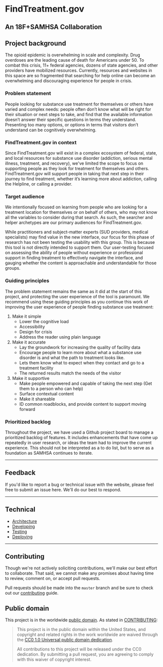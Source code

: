 # FindTreatment.gov
## An 18F+SAMHSA Collaboration

## Project background 

The opioid epidemic is overwhelming in scale and complexity. Drug overdoses are the leading cause of death for Americans under 50. To combat this crisis, 11+ federal agencies, dozens of state agencies, and other providers have mobilized resources. Currently, resources and websites in this space are so fragmented that searching for help online can become an overwhelming and discouraging experience for people in crisis.

### Problem statement
People looking for substance use treatment for themselves or others have varied and complex needs: people often don’t know what will be right for their situation or next steps to take, and find that the available information doesn’t answer their specific questions in terms they understand. Presenting too many options, or options in terms that visitors don’t understand can be cognitively overwhelming.

### FindTreatment.gov in context
Since FindTreatment.gov will exist in a complex ecosystem of federal, state, and local resources for substance use disorder (addiction, serious mental illness, treatment, and recovery), we've limited the scope to focus on supporting people as they look for treatment for themselves and others. FindTreatment.gov will support people in taking that next step in their journey to find treatment, whether it’s learning more about addiction, calling the Helpline, or calling a provider.

### Target audience
We intentionally focused on learning from people who are looking for a treatment location for themselves or on behalf of others, who may not know all the variables to consider during that search. As such, the searcher and helper archetypes are our primary audiences for FindTreatment.gov.

While practitioners and subject-matter experts (SUD providers, medical specialists) may find value in the new interface, our focus for this phase of research has not been testing the usability with this group. This is because this tool is not directly intended to support them. Our user-testing focused on assessing the ability of people without experience or professional support in finding treatment to effectively navigate the interface, and gauging whether the content is approachable and understandable for those groups.

### Guiding principles
The problem statement remains the same as it did at the start of this project, and protecting the user experience of the tool is paramount. We recommend using these guiding principles as you continue this work of improving the user experience of people finding substance use treatment:
1. Make it simple
    * Lower the cognitive load
    * Accessibility
    * Design for crisis
    * Address the reader using plain language
2. Make it accurate
    * Lay the groundwork for increasing the quality of facility data
    * Encourage people to learn more about what a substance use disorder is and what the path to treatment looks like.
    * Lets them know what to expect when they contact and go to a treatment facility
    * The returned results match the needs of the visitor
3. Make it supportive
    * Make people empowered and capable of taking the next step (Get them to a person who can help)
    * Surface contextual content
    * Make it shareable
    * ID common roadblocks, and provide content to support moving forward

### Prioritized backlog
Throughout the project, we have used a Github project board to manage a prioritized backlog of features. It includes enhancements that have come up repeatedly in user research, or ideas the team had to improve the current experience. This should not be interpreted as a to do list, but to serve as a foundation as SAMHSA continues to iterate.


---
## Feedback

If you'd like to report a bug or technical issue with the website, please feel free to submit an issue here. We'll do our best to respond.

---
## Technical
* [Architecture](./docs/architecture.md)
* [Developing](./docs/developing.md)
* [Testing](./docs/testing.md)
* [Deploying](./docs/deploying.md)

---
## Contributing

Though we're not actively soliciting contributions, we'll make our best effort to collaborate. That said, we cannot make any promises about having time to review, comment on, or accept pull requests.

Pull requests should be made into the `master` branch and be sure to check out
our [contributing](CONTRIBUTING.md) guide.

## Public domain

This project is in the worldwide [public domain](LICENSE.md). As stated in
[CONTRIBUTING](CONTRIBUTING.md):

> This project is in the public domain within the United States, and copyright
> and related rights in the work worldwide are waived through the
> [CC0 1.0 Universal public domain dedication](https://creativecommons.org/publicdomain/zero/1.0/).
>
> All contributions to this project will be released under the CC0 dedication.
> By submitting a pull request, you are agreeing to comply with this waiver of
> copyright interest. 
